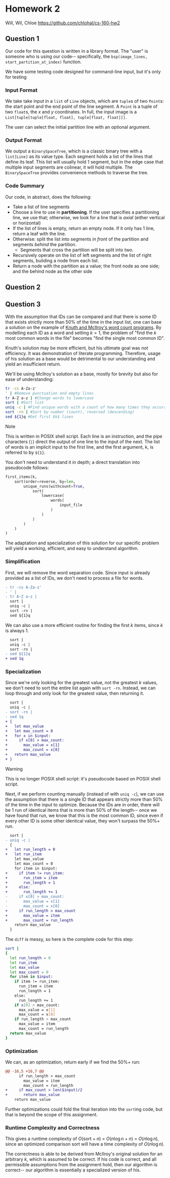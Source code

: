 # Homework 2

Will, Wil, Chloe
https://github.com/chlohal/cs-160-hw2

## Question 1

Our code for this question is written in a library format. The "user" is someone who is using our code-- specifically, the `bsp(image_lines, start_partition_at_index)` function.

We have some testing code designed for command-line input, but it's only for testing

### Input Format

We take take input in a `list` of `Line` objects, which are `tuple`s of two `Point`s: the start point and the end point of the line segment. A `Point` is a tuple of two `float`s, the $x$ and $y$ coordinates. In full, the input image is a `List[tuple[tuple[float, float], tuple[float, float]]]`.

The user can select the initial partition line with an optional argument.

### Output Format 

We output a `BinarySpaceTree`, which is a classic binary tree with a `list[Line]` as its value type. Each segment holds a list of the lines that define its leaf. This list will usually hold 1 segment, but in the edge case that multiple input segments are colinear, it will hold multiple. The `BinarySpaceTree` provides convenience methods to traverse the tree.

### Code Summary

Our code, in abstract, does the following:
- Take a list of line segments
- Choose a line to use in **partitioning**. If the user specifies a partitioning line, we use that; otherwise, we look for a line that is *axial* (either vertical or horizontal)
- If the list of lines is empty, return an empty node. If it only has 1 line, return a leaf with the line.
- Otherwise: split the list into segments *in front* of the partition and segments *behind* the partition.
	- Segments that cross the partition will be split into two.
- Recursively operate on the list of left segments and the list of right segments, building a node from each list.
- Return a node with the partition as a value; the front node as one side; and the behind node as the other side

## Question 2

## Question 3

With the assumption that IDs can be compared and that there is some ID that exists strictly more than 50% of the time in the input list, one can base a solution on the example of [Knuth and McIlroy's word count programs](https://www.cs.tufts.edu/~nr/cs257/archive/don-knuth/pearls-2.pdf). By modelling each ID as a word and setting $k=1$, the problem of "find the $k$ most common words in the file" becomes "find the single most common ID".

Knuth's solution may be more efficient, but his ultimate goal was *not* efficiency. It was demonstration of literate programming. Therefore, usage of his solution as a base would be detrimental to our understanding and yield an insufficient return.

We'll be using McIlroy's solution as a base, mostly for brevity but also for ease of understanding:

```bash
tr -cs A-Za-z' 
' | #Remove punctuation and empty lines
tr A-Z a-z | #Change words to lowercase
sort | #Sort list
uniq -c | #Find unique words with a count of how many times they occurred 
sort -rn | #Sort by number (count), reversed (descending)
sed ${1}q #Get first $k$ lines
```

> [!NOTE]  
> This is written in POSIX shell script. Each line is an instruction, and the pipe characters (`|`) direct the output of one line to the input of the next. The list of words is an implicit input to the first line, and the first argument, k, is referred to by `${1}`.
> 
> You don't need to understand it in depth; a direct translation into pseudocode follows: 

```python 
first_items(k, 
	sort(order=reverse, by=len, 
		unique_runs(withcount=True,
			sort(
				lowercase(
					words(
						input_file
					)
				)
			)
		)
	)
)
```

The adaptation and specialization of this solution for our specific problem will yield a working, efficient, 
and easy to understand algorithm.

### Simplification

First, we will remove the word separation code. Since input is already provided as a list of IDs, we don't need to process a file for words.

```diff
- tr -cs A-Za-z'
- ' |
- tr A-Z a-z |
  sort |
  uniq -c |
  sort -rn |
  sed ${1}q
```
We can also use a more efficient routine for finding the first $k$ items, since $k$ is always $1$.

```diff 
  sort |
  uniq -c |
  sort -rn |
- sed ${1}q
+ sed 1q 
```

### Specialization 

Since we're only looking for the greatest value, not the greatest $k$ values, we don't need to sort the entire list again with `sort -rn`. Instead, we can loop through and only look for the greatest value, then returning it.

```diff
  sort |
  uniq -c |
- sort -rn |
- sed 1q
+ { 
+   let max_value
+   let max_count = 0
+   for x in $input: 
+     if x[0] > max_count:
+       max_value = x[1]
+       max_count = x[0]
+   return max_value
+ }
```

> [!WARNING]  
> This is no longer POSIX shell script: it's pseudocode based on POSIX shell script.

Next, if we perform counting manually (instead of with `uniq -c`), we can use the assumption that there is a single ID that appears strictly more than 50% of the time in the input to optimize. Because the IDs are in order, there will be 1 run of identical items that is more than 50% of the length-- once we have found that run, we know that this is the most common ID, since even if every other ID is some other identical value, they won't surpass the 50%+ run. 

```diff
  sort |
- uniq -c |
  { 
+   let run_length = 0
+   let run_item
    let max_value
    let max_count = 0
    for item in $input:
+     if item != run_item:
+       run_item = item
+       run_length = 1
+     else:
+       run_length += 1
-     if x[0] > max_count:
-       max_value = x[1]
-       max_count = x[0]
+     if run_length > max_count
+       max_value = item
+       max_count = run_length
    return max_value
  }
```

The `diff` is messy, so here is the complete code for this step: 

```bash
sort |
{ 
  let run_length = 0
  let run_item
  let max_value
  let max_count = 0
  for item in $input:
    if item != run_item:
      run_item = item
      run_length = 1
    else:
      run_length += 1
    if x[0] > max_count:
      max_value = x[1]
      max_count = x[0]
    if run_length > max_count
      max_value = item
      max_count = run_length
  return max_value
}
```

### Optimization

We can, as an optimization, return early if we find the 50%+ run:

```diff 
@@ -16,5 +16,7 @@ 
      if run_length > max_count
        max_value = item
        max_count = run_length
+     if max_count > len($input)/2
+       return max_value
    return max_value
```

Further optimizations could fold the final iteration into the `sort`ing code, but that is beyond the scope of this assignment.

### Runtime Complexity and Correctness

This gives a runtime complexity of $O(\text{sort} + n)$ = $O(n \log n + n)$ = $O(n \log n)$, since an optimized comparison sort will have a time complexity of $O(n \log n)$.

The correctness is able to be derived from McIlroy's original solution for an arbitrary $k$, which is assumed to be correct. If his code is correct, and all permissible assumptions from the assignment hold, then our algorithm is correct-- our algorithm is essentially a specialized version of his.